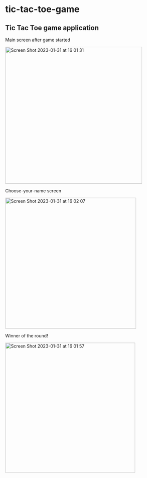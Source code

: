 # tic-tac-toe-game
## Tic Tac Toe game application

<p>Main screen after game started</p>
 <img width="436" alt="Screen Shot 2023-01-31 at 16 01 31" src="https://user-images.githubusercontent.com/107240729/216239805-64067d55-c9ff-48a5-944e-b8e930e4cc89.png"> 
 <p>Choose-your-name screen</p>
  <img width="417" alt="Screen Shot 2023-01-31 at 16 02 07" src="https://user-images.githubusercontent.com/107240729/216239958-28875ce1-02af-4c91-954f-b254bd5191c2.png">
  <p>Winner of the round!</p>
 <img width="414" alt="Screen Shot 2023-01-31 at 16 01 57" src="https://user-images.githubusercontent.com/107240729/216239867-32292744-1b6b-446d-8932-019742df4104.png"> 






  



